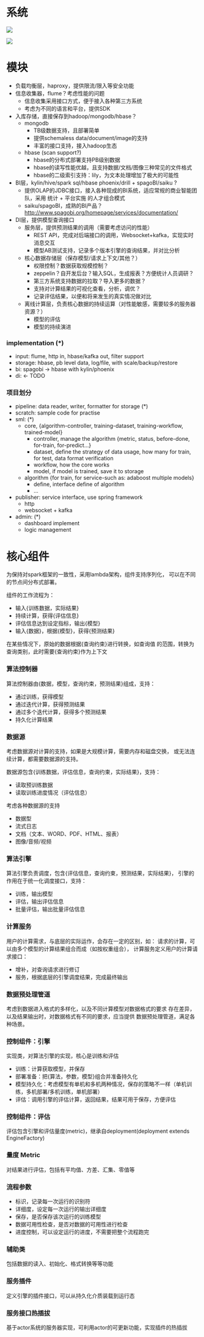 # 系统

![](arch.png)

![](sml.png)

# 模块

- 负载均衡层，haproxy，提供限流/限入等安全功能
- 信息收集器，flume？考虑性能的问题
  - 信息收集采用接口方式，便于接入各种第三方系统
  - 考虑为不同的语言和平台，提供SDK
- 入库存储，直接保存到hadoop/mongodb/hbase？
  - mongodb
    - TB级数据支持，且部署简单
    - 提供schemaless data/document/image的支持
    - 丰富的接口支持，接入hadoop生态
  - hbase (scan support?)
    - hbase的分布式部署支持PB级别数据
    - hbase的读写性能优越，且支持数据/文档/图像三种常见的文件格式
    - hbase的二级索引支持：lily，为文本处理增加了极大的可能性
- BI层，kylin/hive/spark sql/hbase phoenix/drill + spagoBI/saiku ?
  - 提供OLAP的JDBC接口，接入各种现成的BI系统，适应常规的商业智能团队，采用 统计 + 平台实施 的人才组合模式
  - saiku/spagoBI，成熟的BI产品？http://www.spagobi.org/homepage/services/documentation/
- DI层，提供模型查询接口
  - 服务层，提供预测结果的调用（需要考虑访问的性能）
    - REST API，完成对后端接口的调用，Websocket+kafka，实现实时消息交互
    - 模型AB测试支持，记录多个版本引擎的查询结果，并对比分析
  - 核心数据存储层（保存模型/请求上下文/其他？）
    - 权限控制？数据获取规模控制？
    - zeppelin？自开发后台？输入SQL，生成报表？方便统计人员调研？
    - 第三方系统支持数据的拉取？导入更多的数据？
    - 支持对计算结果的可视化查看，分析，调优？
    - 记录评估结果，以便和将来发生的真实情况做对比
  - 离线计算层，负责核心数据的持续运算（对性能敏感，需要较多的服务器资源？）
    - 模型的评估
    - 模型的持续演进

### implementation (*)

- input: flume, http in, hbase/kafka out, filter support
- storage: hbase, pb level data, log/file, with scale/backup/restore
- bi: spagobi -> hbase with kylin/phoenix
- di: <- TODO

### 项目划分

- pipeline: data reader, writer, formatter for storage (*)
- scratch: sample code for practise
- sml: (*)
  - core, {algorithm-controller, training-dataset, training-workflow, trained-model}
    - controller, manage the algorithm {metric, status, before-done, for-train, for-predict...}
    - dataset, define the strategy of data usage, how many for train, for test, data format verification
    - workflow, how the core works
    - model, if model is trained, save it to storage
  - algorithm {for train, for service-such as: adaboost multiple models}
    - define, interface define of algorithm
    - ...
- publisher: service interface, use spring framework
  - http
  - websocket + kafka
- admin: (*)
  - dashboard implement
  - logic management

# 核心组件

为保持对spark框架的一致性，采用lambda架构，组件支持序列化，
可以在不同的节点间分布式部署。

组件的工作流程为：
- 输入{训练数据，实际结果}
- 持续计算，获得{评估信息}
- 评估信息达到设定指标，输出{模型}
- 输入{数据}，根据{模型}，获得{预测结果}

在某些情况下，原始的数据根据{查询约束}进行转换，如查询值
的范围，转换为查询类别，此时需要{查询约束}作为上下文

### 算法控制器

算法控制器由{数据，模型，查询约束，预测结果}组成，支持：
- 通过训练，获得模型
- 通过迭代计算，获得预测结果
- 通过多个迭代计算，获得多个预测结果
- 持久化计算结果

### 数据源

考虑数据源对计算的支持，如果是大规模计算，需要内存和磁盘交换，
或无法连续计算，都需要数据源的支持。

数据源包含{训练数据，评估信息，查询约束，实际结果}，支持：
- 读取预训练数据
- 读取训练进度情况（评估信息）

考虑各种数据源的支持
- 数据型
- 流式日志
- 文档（文本、WORD、PDF、HTML、报表）
- 图像/音频/视频

### 算法引擎

算法引擎负责调度，包含{评估信息，查询约束，预测结果，实际结果}，
引擎的作用在于统一化调度接口，支持：
- 训练，输出模型
- 评估，输出评估信息
- 批量评估，输出批量评估信息

### 计算服务

用户的计算需求，与底层的实际运作，会存在一定的区别，如：
请求的计算，可以由多个模型的计算结果组合而成（如按权重组合），
计算服务定义用户的计算请求接口：
- 增补，对查询请求进行修订
- 服务，根据底层的引擎调度结果，完成最终输出

### 数据预处理管道

考虑到数据进入格式的多样化，以及不同计算模型对数据格式的要求
存在差异，以及结果输出时，对数据格式有不同的要求，应当提供
数据预处理管道，满足各种场景。

### 控制组件：引擎

实现类，对算法引擎的实现，核心是训练和评估
- 训练：计算获取模型，并保存
- 部署准备：把{算法，参数，模型}组合并准备持久化
- 模型持久化：考虑模型有单机和多机两种情况，保存的策略不一样（单机训练，多机部署/多机训练，单机部署）
- 评估：调用引擎的评估计算，返回结果，结果可用于保存，方便评估

### 控制组件：评估

评估包含引擎和评估量度(metric)，继承自deployment(deployment extends EngineFactory)

### 量度 Metric

对结果进行评估，包括有平均值、方差、汇集、零值等

### 流程参数

- 标识，记录每一次运行的识别符
- 详细度，设定每一次运行的输出详细度
- 保存，是否保存该次运行的训练模型
- 数据可用性检查，是否对数据的可用性进行检查
- 进度控制，可以设定运行的进度，不需要把整个流程跑完

### 辅助类

包括数据的读入、初始化、格式转换等等功能

### 服务插件

定义引擎的插件接口，可以从持久化介质装载到运行态

### 服务接口热插拔

基于actor系统的服务器实现，可利用actor的可更新功能，实现插件的热插拔
